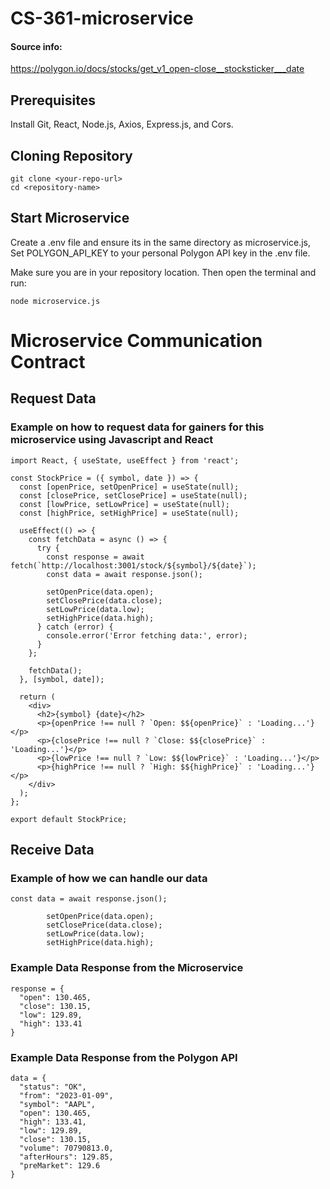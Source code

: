 # CS-361-microservice
#### Source info:

https://polygon.io/docs/stocks/get_v1_open-close__stocksticker___date
## Prerequisites
Install Git, React, Node.js, Axios, Express.js, and Cors.

## Cloning Repository
```
git clone <your-repo-url>
cd <repository-name>
```
## Start Microservice
Create a .env file and ensure its in the same directory as microservice.js,
Set POLYGON_API_KEY to your personal Polygon API key in the .env file.

Make sure you are in your repository location. Then open the terminal and run:
```
node microservice.js
```
# Microservice Communication Contract
## Request Data
### Example on how to request data for gainers for this microservice using Javascript and React
```
import React, { useState, useEffect } from 'react';

const StockPrice = ({ symbol, date }) => {
  const [openPrice, setOpenPrice] = useState(null);
  const [closePrice, setClosePrice] = useState(null);
  const [lowPrice, setLowPrice] = useState(null);
  const [highPrice, setHighPrice] = useState(null);

  useEffect(() => {
    const fetchData = async () => {
      try {
        const response = await fetch(`http://localhost:3001/stock/${symbol}/${date}`);
        const data = await response.json();

        setOpenPrice(data.open);
        setClosePrice(data.close);
        setLowPrice(data.low);
        setHighPrice(data.high);
      } catch (error) {
        console.error('Error fetching data:', error);
      }
    };

    fetchData();
  }, [symbol, date]);

  return (
    <div>
      <h2>{symbol} {date}</h2>
      <p>{openPrice !== null ? `Open: $${openPrice}` : 'Loading...'}</p>
      <p>{closePrice !== null ? `Close: $${closePrice}` : 'Loading...'}</p>
      <p>{lowPrice !== null ? `Low: $${lowPrice}` : 'Loading...'}</p>
      <p>{highPrice !== null ? `High: $${highPrice}` : 'Loading...'}</p>
    </div>
  );
};

export default StockPrice;
```

## Receive Data
### Example of how we can handle our data
```
const data = await response.json();

        setOpenPrice(data.open);
        setClosePrice(data.close);
        setLowPrice(data.low);
        setHighPrice(data.high);
```

### Example Data Response from the Microservice
```
response = {
  "open": 130.465,
  "close": 130.15,
  "low": 129.89,
  "high": 133.41
}
```

### Example Data Response from the Polygon API
```
data = {
  "status": "OK",
  "from": "2023-01-09",
  "symbol": "AAPL",
  "open": 130.465,
  "high": 133.41,
  "low": 129.89,
  "close": 130.15,
  "volume": 70790813.0,
  "afterHours": 129.85,
  "preMarket": 129.6
}
```


